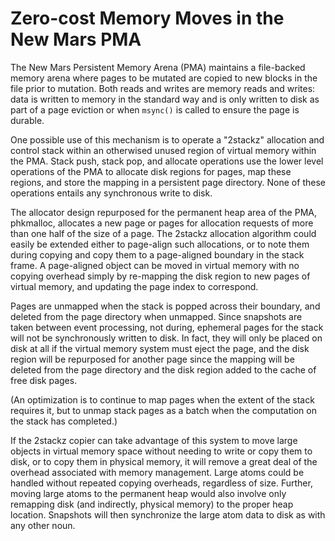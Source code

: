 # Zero-cost Memory Moves in the New Mars PMA

The New Mars Persistent Memory Arena (PMA) maintains a file-backed memory arena where pages to be mutated are copied to new blocks in the file prior to mutation. Both reads and writes are memory reads and writes: data is written to memory in the standard way and is only written to disk as part of a page eviction or when `msync()` is called to ensure the page is durable.

One possible use of this mechanism is to operate a "2stackz" allocation and control stack within an otherwised unused region of virtual memory within the PMA. Stack push, stack pop, and allocate operations use the lower level operations of the PMA to allocate disk regions for pages, map these regions, and store the mapping in a persistent page directory. None of these operations entails any synchronous write to disk. 

The allocator design repurposed for the permanent heap area of the PMA, phkmalloc, allocates a new page or pages for allocation requests of more than one half of the size of a page. The 2stackz allocation algorithm could easily be extended either to page-align such allocations, or to note them during copying and copy them to a page-aligned boundary in the stack frame. A page-aligned object can be moved in virtual memory with no copying overhead simply by re-mapping the disk region to new pages of virtual memory, and updating the page index to correspond.

Pages are unmapped when the stack is popped across their boundary, and deleted from the page directory when unmapped. Since snapshots are taken between event processing, not during, ephemeral pages for the stack will not be synchronously written to disk. In fact, they will only be placed on disk at all if the virtual memory system must eject the page, and the disk region will be repurposed for another page since the mapping will be deleted from the page directory and the disk region added to the cache of free disk pages.

(An optimization is to continue to map pages when the extent of the stack requires it, but to unmap stack pages as a batch when the computation on the stack has completed.)

If the 2stackz copier can take advantage of this system to move large objects in virtual memory space without needing to write or copy them to disk, or to copy them in physical memory, it will remove a great deal of the overhead associated with memory management. Large atoms could be handled without repeated copying overheads, regardless of size. Further, moving large atoms to the permanent heap would also involve only remapping disk (and indirectly, physical memory) to the proper heap location. Snapshots will then synchronize the large atom data to disk as with any other noun.